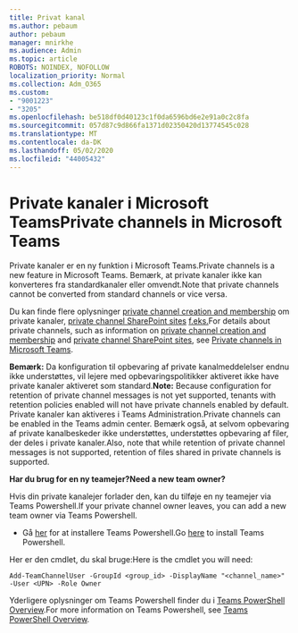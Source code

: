 ```yaml
---
title: Privat kanal
ms.author: pebaum
author: pebaum
manager: mnirkhe
ms.audience: Admin
ms.topic: article
ROBOTS: NOINDEX, NOFOLLOW
localization_priority: Normal
ms.collection: Adm_O365
ms.custom:
- "9001223"
- "3205"
ms.openlocfilehash: be518df0d40123c1f0da6596bd6e2e91a0c2c8fa
ms.sourcegitcommit: 057d87c9d866fa1371d02350420d13774545c028
ms.translationtype: MT
ms.contentlocale: da-DK
ms.lasthandoff: 05/02/2020
ms.locfileid: "44005432"
---
```

# <a name="private-channels-in-microsoft-teams"></a><span data-ttu-id="5bafd-102">Private kanaler i Microsoft Teams</span><span class="sxs-lookup"><span data-stu-id="5bafd-102">Private channels in Microsoft Teams</span></span>

<span data-ttu-id="5bafd-103">Private kanaler er en ny funktion i Microsoft Teams.</span><span class="sxs-lookup"><span data-stu-id="5bafd-103">Private channels is a new feature in Microsoft Teams.</span></span> <span data-ttu-id="5bafd-104">Bemærk, at private kanaler ikke kan konverteres fra standardkanaler eller omvendt.</span><span class="sxs-lookup"><span data-stu-id="5bafd-104">Note that private channels cannot be converted from standard channels or vice versa.</span></span>

<span data-ttu-id="5bafd-105">Du kan finde flere oplysninger [private channel creation and membership](https://docs.microsoft.com/MicrosoftTeams/private-channels#private-channel-creation-and-membership) om private kanaler, [private channel SharePoint sites](https://docs.microsoft.com/MicrosoftTeams/private-channels#private-channel-sharepoint-sites) [f.eks.](https://docs.microsoft.com/MicrosoftTeams/private-channels)</span><span class="sxs-lookup"><span data-stu-id="5bafd-105">For details about private channels, such as information on [private channel creation and membership](https://docs.microsoft.com/MicrosoftTeams/private-channels#private-channel-creation-and-membership) and [private channel SharePoint sites](https://docs.microsoft.com/MicrosoftTeams/private-channels#private-channel-sharepoint-sites), see [Private channels in Microsoft Teams](https://docs.microsoft.com/MicrosoftTeams/private-channels).</span></span> 

<span data-ttu-id="5bafd-106">**Bemærk:** Da konfiguration til opbevaring af private kanalmeddelelser endnu ikke understøttes, vil lejere med opbevaringspolitikker aktiveret ikke have private kanaler aktiveret som standard.</span><span class="sxs-lookup"><span data-stu-id="5bafd-106">**Note:** Because configuration for retention of private channel messages is not yet supported, tenants with retention policies enabled will not have private channels enabled by default.</span></span> <span data-ttu-id="5bafd-107">Private kanaler kan aktiveres i Teams Administration.</span><span class="sxs-lookup"><span data-stu-id="5bafd-107">Private channels can be enabled in the Teams admin center.</span></span> <span data-ttu-id="5bafd-108">Bemærk også, at selvom opbevaring af private kanalbeskeder ikke understøttes, understøttes opbevaring af filer, der deles i private kanaler.</span><span class="sxs-lookup"><span data-stu-id="5bafd-108">Also, note that while retention of private channel messages is not supported, retention of files shared in private channels is supported.</span></span>

<span data-ttu-id="5bafd-109">**Har du brug for en ny teamejer?**</span><span class="sxs-lookup"><span data-stu-id="5bafd-109">**Need a new team owner?**</span></span>

<span data-ttu-id="5bafd-110">Hvis din private kanalejer forlader den, kan du tilføje en ny teamejer via Teams Powershell.</span><span class="sxs-lookup"><span data-stu-id="5bafd-110">If your private channel owner leaves, you can add a new team owner via Teams Powershell.</span></span>


- <span data-ttu-id="5bafd-111">Gå [her](https://www.powershellgallery.com/packages/MicrosoftTeams/1.0.6) for at installere Teams Powershell.</span><span class="sxs-lookup"><span data-stu-id="5bafd-111">Go [here](https://www.powershellgallery.com/packages/MicrosoftTeams/1.0.6) to install Teams Powershell.</span></span>

<span data-ttu-id="5bafd-112">Her er den cmdlet, du skal bruge:</span><span class="sxs-lookup"><span data-stu-id="5bafd-112">Here is the cmdlet you will need:</span></span>

`
    Add-TeamChannelUser -GroupId <group_id> -DisplayName "<channel_name>" -User <UPN> -Role Owner
`

<span data-ttu-id="5bafd-113">Yderligere oplysninger om Teams Powershell finder du i [Teams PowerShell Overview](https://docs.microsoft.com/microsoftteams/teams-powershell-overview).</span><span class="sxs-lookup"><span data-stu-id="5bafd-113">For more information on Teams Powershell, see [Teams PowerShell Overview](https://docs.microsoft.com/microsoftteams/teams-powershell-overview).</span></span>
